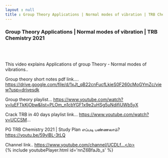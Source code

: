 ```yaml
---
layout : null
title : Group Theory Applications | Normal modes of vibration | TRB Chemistry 2021
---
```

<h3>Group Theory Applications | Normal modes of vibration | TRB Chemistry 2021</h3><br>
<br><p>This video explains Applications of group Theory - Normal modes of vibrations..


Group theory short notes pdf link....
https://drive.google.com/file/d/1xJt_qB22cnFucfLkieS0F260cMoGYmZc/view?usp=drivesdk

Group theory playlist...
https://www.youtube.com/watch?v=luEFTkKjObw&list=PLOm_n1cbYGF1x9e2uHSg5uNdifiUWb5yX

Crack TRB in 40 days playlist link...
https://www.youtube.com/watch?v=UCCSM...

PG TRB Chemistry 2021 | Study Plan எப்படி பண்ணலாம்?
https://youtu.be/59ylBL-3tLQ

Channel link..
https://www.youtube.com/channel/UCDLf...</p><br>
{% include youtubePlayer.html id='nnZ6BfaJb_s' %}<br>